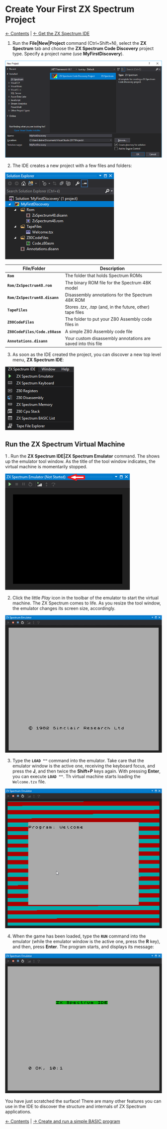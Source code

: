 # Create Your First ZX Spectrum Project

[&larr; Contents](../Index.md) | [&larr; Get the ZX Spectrum IDE](./GetSpectNetIde.md)

1. Run the __File|New|Project__ command (Ctrl+Shift+N), select the __ZX Spectrum__ tab and choose
the __ZX Spectrum Code Discovery__ project type. Specify a project name (use __MyFirstDiscovery__).

![New Zx Spectrum Project](./Figures/NewDiscoveryProject.png)

2. The IDE creates a new project with a few files and folders:

![Solution Explorer with the new project](./Figures/DiscoveryProjectStructure.png)

File/Folder | Description
----------- | -----------
__`Rom`__ | The folder that holds Spectrum ROMs
__`Rom/ZxSpectrum48.rom`__ | The binary ROM file for the Spectrum 48K model
__`Rom/ZxSpectrum48.disann`__ | Disassembly annotations for the Spectrum 48K ROM
__`TapeFiles`__ | Stores *.tzx*, *.tap* (and, in the future, other) tape files
__`Z80CodeFiles`__ | The folder to put your Z80 Assembly code files in
__`Z80CodeFiles/Code.z80asm`__ | A simple Z80 Assembly code file
__`Annotations.disann`__ | Your custom disassembly annotations are saved into this file

3. As soon as the IDE created the project, you can discover a new top level menu, 
__ZX Spectrum IDE__:

![ZX Spectrum IDE menu](./Figures/ZxSpectrumIdeMenu.png)

## Run the ZX Spectrum Virtual Machine

1
. Run the __ZX Spectrum IDE|ZX Spectrum Emulator__ command. The shows up the emulator tool window.
As the title of the tool window indicates, the virtual machine is momentarily stopped. 

![The Emulator Tool Window](./Figures/EmulatorNotStarted.png)

2. Click the little *Play* icon in the toolbar of the emulator to start the virtual machine.
The ZX Spectrum comes to life. As you resize the tool window, the emulator changes its screen size, 
accordingly.

![Spectrum VM started](./Figures/EmulatorAfterStart.png)

3. Type the __`LOAD ""`__ command into the emulator. Take care that the emulator window is the active one, receiving the
keyboard focus, and press the __J__, and then twice the __Shift+P__ keys again. With pressing __Enter__, you can execute __`LOAD ""`__.
Th virtual machine starts loading the `Welcome.tzx` file.

![Loading a Game](./Figures/EmulatorWhenLoading.png)

4. When the game has been loaded, type the __`RUN`__ command into the emulator (while the emulator window is the active one, press the __R__ key),
and then, press __Enter__. The program starts, and displays its message:

![Welcome in action](./Figures/WelcomeInAction.png)

You have just scratched the surface! There are many other features you can use in the
IDE to discover the structure and internals of ZX Spectrum applications.

[&larr; Contents](../Index.md) | [&rarr; Create and run a simple BASIC program](./CreateSimpleBasicProgram.md)

